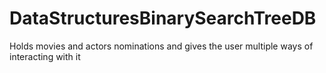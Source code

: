 # DataStructuresBinarySearchTreeDB
Holds movies and actors nominations and gives the user multiple ways of interacting with it
